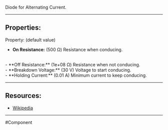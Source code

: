 Diode for Alternating Current.

---

## Properties:
Property: (default value)

- **On Resistance:** (500 Ω)
   Resistance when conducing.
<br>
- **Off Resistance:** (1e+08 Ω)
   Resistance when not conducing.
<br>
- **Breakdown Voltage:** (30 V)
   Voltage to start conducing.
<br>
- **Holding Current:** (0.01 A)
   Minimum current to keep conducing.

---

## Resources:

- [Wikipedia](https://en.wikipedia.org/wiki/DIAC)

---

#Component 